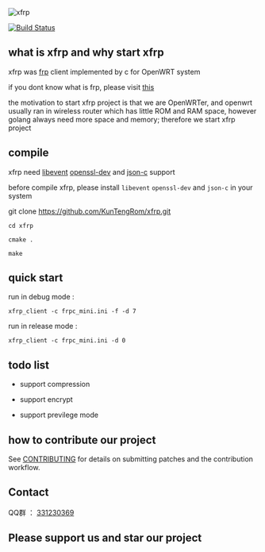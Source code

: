 ![xfrp](https://github.com/KunTengRom/xfrp/blob/master/logo.png)

[![Build Status][1]][2]

[1]: https://travis-ci.org/KunTengRom/xfrp.svg?branch=master
[2]: https://travis-ci.org/KunTengRom/xfrp

## what is xfrp and why start xfrp

xfrp was [frp](https://github.com/fatedier/frp) client implemented by c for OpenWRT system

if you dont know what is frp, please visit [this](https://github.com/fatedier/frp)

the motivation to start xfrp project is that we are OpenWRTer, and openwrt usually ran in wireless router which has little ROM and RAM space, however golang always need more space and memory; therefore we start xfrp project

## compile

xfrp need [libevent](https://github.com/libevent/libevent) [openssl-dev](https://github.com/openssl/openssl) and [json-c](https://github.com/json-c/json-c) support

before compile xfrp, please install `libevent` `openssl-dev` and `json-c` in your system

git clone https://github.com/KunTengRom/xfrp.git

```shell
cd xfrp

cmake .

make
```

## quick start


run in debug mode :

```shell
xfrp_client -c frpc_mini.ini -f -d 7 
```

run in release mode :

```shell
xfrp_client -c frpc_mini.ini -d 0
```



## todo list

- support compression

- support encrypt

- support previlege mode


## how to contribute our project

See [CONTRIBUTING](https://github.com/KunTengRom/xfrp/blob/master/CONTRIBUTING.md) for details on submitting patches and the contribution workflow.

## Contact

QQ群 ： [331230369](https://jq.qq.com/?_wv=1027&k=47QGEhL)


## Please support us and star our project
